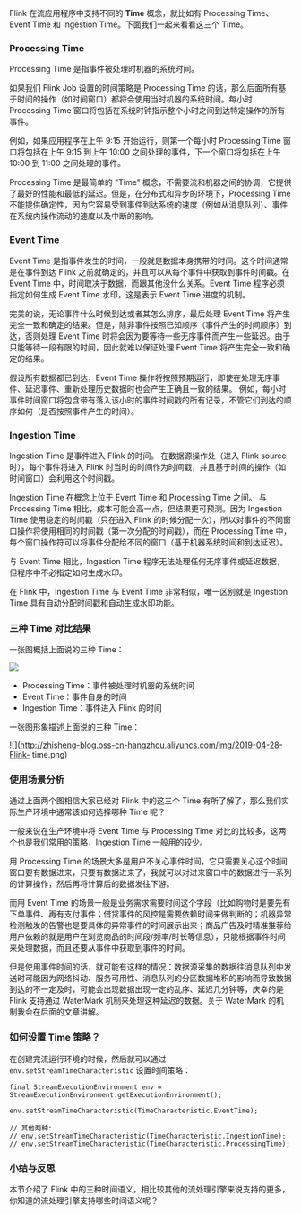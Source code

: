 Flink 在流应用程序中支持不同的 **Time** 概念，就比如有 Processing Time、Event Time 和 Ingestion
Time。下面我们一起来看看这三个 Time。

### Processing Time

Processing Time 是指事件被处理时机器的系统时间。

如果我们 Flink Job 设置的时间策略是 Processing Time
的话，那么后面所有基于时间的操作（如时间窗口）都将会使用当时机器的系统时间。每小时 Processing Time
窗口将包括在系统时钟指示整个小时之间到达特定操作的所有事件。

例如，如果应用程序在上午 9:15 开始运行，则第一个每小时 Processing Time 窗口将包括在上午 9:15 到上午 10:00
之间处理的事件，下一个窗口将包括在上午 10:00 到 11:00 之间处理的事件。

Processing Time 是最简单的 "Time"
概念，不需要流和机器之间的协调，它提供了最好的性能和最低的延迟。但是，在分布式和异步的环境下，Processing Time
不能提供确定性，因为它容易受到事件到达系统的速度（例如从消息队列）、事件在系统内操作流动的速度以及中断的影响。

### Event Time

Event Time 是指事件发生的时间，一般就是数据本身携带的时间。这个时间通常是在事件到达 Flink
之前就确定的，并且可以从每个事件中获取到事件时间戳。在 Event Time 中，时间取决于数据，而跟其他没什么关系。Event Time
程序必须指定如何生成 Event Time 水印，这是表示 Event Time 进度的机制。

完美的说，无论事件什么时候到达或者其怎么排序，最后处理 Event Time
将产生完全一致和确定的结果。但是，除非事件按照已知顺序（事件产生的时间顺序）到达，否则处理 Event Time
时将会因为要等待一些无序事件而产生一些延迟。由于只能等待一段有限的时间，因此就难以保证处理 Event Time 将产生完全一致和确定的结果。

假设所有数据都已到达，Event Time 操作将按照预期运行，即使在处理无序事件、延迟事件、重新处理历史数据时也会产生正确且一致的结果。
例如，每小时事件时间窗口将包含带有落入该小时的事件时间戳的所有记录，不管它们到达的顺序如何（是否按照事件产生的时间）。

### Ingestion Time

Ingestion Time 是事件进入 Flink 的时间。 在数据源操作处（进入 Flink source 时），每个事件将进入 Flink
时当时的时间作为时间戳，并且基于时间的操作（如时间窗口）会利用这个时间戳。

Ingestion Time 在概念上位于 Event Time 和 Processing Time 之间。 与 Processing Time
相比，成本可能会高一点，但结果更可预测。因为 Ingestion Time 使用稳定的时间戳（只在进入 Flink
的时候分配一次），所以对事件的不同窗口操作将使用相同的时间戳（第一次分配的时间戳），而在 Processing Time
中，每个窗口操作符可以将事件分配给不同的窗口（基于机器系统时间和到达延迟）。

与 Event Time 相比，Ingestion Time 程序无法处理任何无序事件或延迟数据，但程序中不必指定如何生成水印。

在 Flink 中，Ingestion Time 与 Event Time 非常相似，唯一区别就是 Ingestion Time
具有自动分配时间戳和自动生成水印功能。

### 三种 Time 对比结果

一张图概括上面说的三种 Time：

![](https://zhisheng-blog.oss-cn-hangzhou.aliyuncs.com/images/jvnREW.jpg)

  * Processing Time：事件被处理时机器的系统时间
  * Event Time：事件自身的时间
  * Ingestion Time：事件进入 Flink 的时间

一张图形象描述上面说的三种 Time：

![](http://zhisheng-blog.oss-cn-hangzhou.aliyuncs.com/img/2019-04-28-Flink-
time.png)

### 使用场景分析

通过上面两个图相信大家已经对 Flink 中的这三个 Time 有所了解了，那么我们实际生产环境中通常该如何选择哪种 Time 呢？

一般来说在生产环境中将 Event Time 与 Processing Time 对比的比较多，这两个也是我们常用的策略，Ingestion Time
一般用的较少。

用 Processing Time
的场景大多是用户不关心事件时间，它只需要关心这个时间窗口要有数据进来，只要有数据进来了，我就可以对进来窗口中的数据进行一系列的计算操作，然后再将计算后的数据发往下游。

而用 Event Time
的场景一般是业务需求需要时间这个字段（比如购物时是要先有下单事件、再有支付事件；借贷事件的风控是需要依赖时间来做判断的；机器异常检测触发的告警也是要具体的异常事件的时间展示出来；商品广告及时精准推荐给用户依赖的就是用户在浏览商品的时间段/频率/时长等信息），只能根据事件时间来处理数据，而且还要从事件中获取到事件的时间。

但是使用事件时间的话，就可能有这样的情况：数据源采集的数据往消息队列中发送时可能因为网络抖动、服务可用性、消息队列的分区数据堆积的影响而导致数据到达的不一定及时，可能会出现数据出现一定的乱序、延迟几分钟等，庆幸的是
Flink 支持通过 WaterMark 机制来处理这种延迟的数据。关于 WaterMark 的机制我会在后面的文章讲解。

### 如何设置 Time 策略？

在创建完流运行环境的时候，然后就可以通过 `env.setStreamTimeCharacteristic` 设置时间策略：

    
    
    final StreamExecutionEnvironment env = StreamExecutionEnvironment.getExecutionEnvironment();
    
    env.setStreamTimeCharacteristic(TimeCharacteristic.EventTime);
    
    // 其他两种:
    // env.setStreamTimeCharacteristic(TimeCharacteristic.IngestionTime);
    // env.setStreamTimeCharacteristic(TimeCharacteristic.ProcessingTime);
    

### 小结与反思

本节介绍了 Flink 中的三种时间语义，相比较其他的流处理引擎来说支持的更多，你知道的流处理引擎支持哪些时间语义呢？

